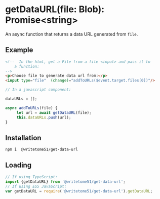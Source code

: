 # getDataURL(file: Blob): Promise&lt;string&gt;

An async function that returns a data URL generated from `file`.


## Example

```html
<!--  In the html, get a File from a file <input> and pass it to
    a function:  
-->
<p>Choose file to generate data url from:</p>
<input type="file"  (change)="addToURLs($event.target.files[0])"/>
```

```ts
// In a javascript component:

dataURLs = [];

async addToURLs(file) {
     let url = await getDataURL(file);
     this.dataURLs.push(url);
}
```

## Installation

```bash
npm i  @writetome51/get-data-url
```

## Loading
```ts
// If using TypeScript:
import {getDataURL} from '@writetome51/get-data-url';
// If using ES5 JavaScript:
var getDataURL = require('@writetome51/get-data-url').getDataURL;
```
